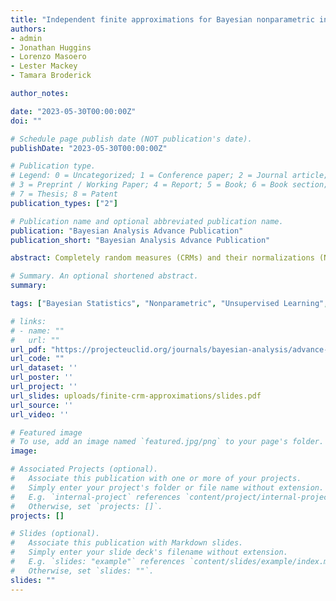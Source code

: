 ```yaml
---
title: "Independent finite approximations for Bayesian nonparametric inference"
authors:
- admin
- Jonathan Huggins
- Lorenzo Masoero
- Lester Mackey
- Tamara Broderick

author_notes:

date: "2023-05-30T00:00:00Z"
doi: ""

# Schedule page publish date (NOT publication's date).
publishDate: "2023-05-30T00:00:00Z"

# Publication type.
# Legend: 0 = Uncategorized; 1 = Conference paper; 2 = Journal article;
# 3 = Preprint / Working Paper; 4 = Report; 5 = Book; 6 = Book section;
# 7 = Thesis; 8 = Patent
publication_types: ["2"]

# Publication name and optional abbreviated publication name.
publication: "Bayesian Analysis Advance Publication"
publication_short: "Bayesian Analysis Advance Publication"

abstract: Completely random measures (CRMs) and their normalizations (NCRMs) offer flexible models in Bayesian nonparametrics. But their infinite dimensionality presents challenges for inference. Two popular finite approximations are truncated finite approximations (TFAs) and independent finite approximations (IFAs). While the former have been well-studied, IFAs lack similarly general bounds on approximation error, and there has been no systematic comparison between the two options. In the present work, we propose a general recipe to construct practical finite-dimensional approximations for homogeneous CRMs and NCRMs, in the presence or absence of power laws. We call our construction the automated independent finite approximation (AIFA). Relative to TFAs, we show that AIFAs facilitate more straightforward derivations and use of parallel computing in approximate inference. We upper bound the approximation error of AIFAs for a wide class of common CRMs and NCRMs — and thereby develop guidelines for choosing the approximation level. Our lower bounds in key cases suggest that our upper bounds are tight. We prove that, for worst-case choices of observation likelihoods, TFAs are more efficient than AIFAs. Conversely, we find that in real-data experiments with standard likelihoods, AIFAs and TFAs perform similarly. Moreover, we demonstrate that AIFAs can be used for hyperparameter estimation even when other potential IFA options struggle or do not apply.

# Summary. An optional shortened abstract.
summary: 

tags: ["Bayesian Statistics", "Nonparametric", "Unsupervised Learning", "Topic Models"]

# links:
# - name: ""
#   url: ""
url_pdf: "https://projecteuclid.org/journals/bayesian-analysis/advance-publication/Independent-Finite-Approximations-for-Bayesian-Nonparametric-Inference/10.1214/23-BA1385.full"
url_code: ""
url_dataset: ''
url_poster: ''
url_project: ''
url_slides: uploads/finite-crm-approximations/slides.pdf
url_source: ''
url_video: ''

# Featured image
# To use, add an image named `featured.jpg/png` to your page's folder. 
image:

# Associated Projects (optional).
#   Associate this publication with one or more of your projects.
#   Simply enter your project's folder or file name without extension.
#   E.g. `internal-project` references `content/project/internal-project/index.md`.
#   Otherwise, set `projects: []`.
projects: []

# Slides (optional).
#   Associate this publication with Markdown slides.
#   Simply enter your slide deck's filename without extension.
#   E.g. `slides: "example"` references `content/slides/example/index.md`.
#   Otherwise, set `slides: ""`.
slides: ""
---
```


